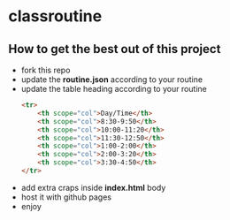 # classroutine

## How to get the best out of this project
- fork this repo
- update the __**routine.json**__ according to your routine
- update the table heading according to your routine
    ```html
    <tr>
        <th scope="col">Day/Time</th>
        <th scope="col">8:30-9:50</th>
        <th scope="col">10:00-11:20</th>
        <th scope="col">11:30-12:50</th>
        <th scope="col">1:00-2:00</th>
        <th scope="col">2:00-3:20</th>
        <th scope="col">3:30-4:50</th>
    </tr>
    ```
- add extra craps inside __**index.html**__ body
- host it with github pages
- enjoy